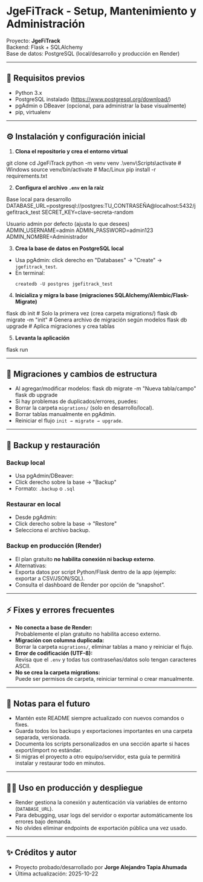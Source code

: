 # JgeFiTrack - Setup, Mantenimiento y Administración

Proyecto: **JgeFiTrack**  
Backend: Flask + SQLAlchemy  
Base de datos: PostgreSQL (local/desarrollo y producción en Render)

---

## 🚀 Requisitos previos

- Python 3.x
- PostgreSQL instalado (https://www.postgresql.org/download/)
- pgAdmin o DBeaver (opcional, para administrar la base visualmente)
- pip, virtualenv

---

## ⚙️ Instalación y configuración inicial

1. **Clona el repositorio y crea el entorno virtual**

git clone <URL-del-repo>
cd JgeFiTrack
python -m venv venv
.\venv\Scripts\activate # Windows
source venv/bin/activate # Mac/Linux
pip install -r requirements.txt


2. **Configura el archivo `.env` en la raíz**

Base local para desarrollo
DATABASE_URL=postgresql://postgres:TU_CONTRASEÑA@localhost:5432/jgefitrack_test
SECRET_KEY=clave-secreta-random

Usuario admin por defecto (ajusta lo que desees)
ADMIN_USERNAME=admin
ADMIN_PASSWORD=admin123
ADMIN_NOMBRE=Administrador


3. **Crea la base de datos en PostgreSQL local**

- Usa pgAdmin: click derecho en "Databases" → "Create" → `jgefitrack_test`.
- En terminal:  
  ```
  createdb -U postgres jgefitrack_test
  ```

4. **Inicializa y migra la base (migraciones SQLAlchemy/Alembic/Flask-Migrate)**

flask db init # Solo la primera vez (crea carpeta migrations/)
flask db migrate -m "init" # Genera archivo de migración según modelos
flask db upgrade # Aplica migraciones y crea tablas


5. **Levanta la aplicación**

flask run

---

## 🐘 Migraciones y cambios de estructura

- Al agregar/modificar modelos:
flask db migrate -m "Nueva tabla/campo"
flask db upgrade
- Si hay problemas de duplicados/errores, puedes:
- Borrar la carpeta `migrations/` (solo en desarrollo/local).
- Borrar tablas manualmente en pgAdmin.
- Reiniciar el flujo `init → migrate → upgrade`.

---

## 📀 Backup y restauración

### **Backup local**
- Usa pgAdmin/DBeaver:
- Click derecho sobre la base → "Backup"
- Formato: `.backup` o `.sql`

### **Restaurar en local**
- Desde pgAdmin:
- Click derecho sobre la base → "Restore"
- Selecciona el archivo backup.

### **Backup en producción (Render)**
- El plan gratuito **no habilita conexión ni backup externo**.  
- Alternativas:
- Exporta datos por script Python/Flask dentro de la app (ejemplo: exportar a CSV/JSON/SQL).
- Consulta el dashboard de Render por opción de “snapshot”.

---

## ⚡ Fixes y errores frecuentes

- **No conecta a base de Render:**  
Probablemente el plan gratuito no habilita acceso externo.
- **Migración con columna duplicada:**  
Borrar la carpeta `migrations/`, eliminar tablas a mano y reiniciar el flujo.
- **Error de codificación (UTF-8):**  
Revisa que el `.env` y todas tus contraseñas/datos solo tengan caracteres ASCII.
- **No se crea la carpeta migrations:**  
Puede ser permisos de carpeta, reiniciar terminal o crear manualmente.

---

## 📝 Notas para el futuro

- Mantén este README siempre actualizado con nuevos comandos o fixes.
- Guarda todos los backups y exportaciones importantes en una carpeta separada, versionada.
- Documenta los scripts personalizados en una sección aparte si haces export/import no estándar.
- Si migras el proyecto a otro equipo/servidor, esta guía te permitirá instalar y restaurar todo en minutos.

---

## 👨‍💻 Uso en producción y despliegue

- Render gestiona la conexión y autenticación vía variables de entorno (`DATABASE_URL`).
- Para debugging, usar logs del servidor o exportar automáticamente los errores bajo demanda.
- No olvides eliminar endpoints de exportación pública una vez usado.

---

## ✨ Créditos y autor

- Proyecto probado/desarrollado por **Jorge Alejandro Tapia Ahumada**
- Última actualización: 2025-10-22

